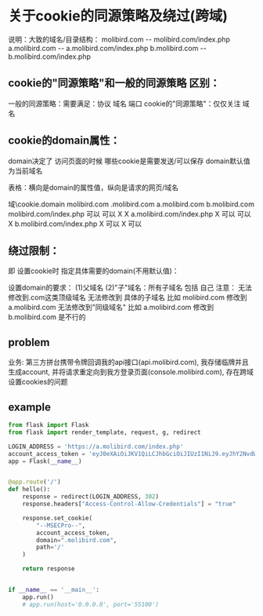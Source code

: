 # 关于cookie的同源策略及绕过(跨域)
说明：大致的域名/目录结构：
molibird.com -- molibird.com/index.php
a.molibird.com -- a.molibird.com/index.php
b.molibird.com -- b.molibird.com/index.php

## cookie的"同源策略"和一般的同源策略 区别：
一般的同源策略：需要满足：协议 域名 端口
cookie的"同源策略"：仅仅关注 域名

## cookie的domain属性：
domain决定了 访问页面的时候 哪些cookie是需要发送/可以保存
domain默认值为当前域名

表格：横向是domain的属性值，纵向是请求的网页/域名

域\cookie.domain	          molibird.com	.molibird.com	a.molibird.com	b.molibird.com
molibird.com/index.php	   可以	           可以	         X	            X
a.molibird.com/index.php	 X	            可以	         可以	           X
b.molibird.com/index.php	 X	            可以	         X	            可以

## 绕过限制：
即 设置cookie时 指定具体需要的domain(不用默认值)：

设置domain的要求：
(1)父域名
(2)"子"域名：所有子域名 包括 自己
注意：
无法修改到.com这类顶级域名
无法修改到 具体的子域名 比如 molibird.com 修改到 a.molibird.com
无法修改到"同级域名" 比如 a.molibird.com 修改到 b.molibird.com 是不行的

## problem
业务: 第三方拼台携带令牌回调我的api接口(api.molibird.com),
我存储临牌并且生成account, 并将请求重定向到我方登录页面(console.molibird.com),
存在跨域设置cookies的问题

## example

```python
from flask import Flask
from flask import render_template, request, g, redirect

LOGIN_ADDRESS = 'https://a.molibird.com/index.php'
account_access_token = 'eyJ0eXAiOiJKV1QiLCJhbGciOiJIUzI1NiJ9.eyJhY2NvdW50X2lkIjoxMDAxNiwiYWNjb3VudF9zdGF0dXMiOiJlbmFibGVkIiwicm9sZXMiOlsicm9vdCIsImFkbWluIl0sInBlcm1zIjpbXSwidXNlcl9pZCI6MTAwMDAwMiwidXNlcl9zdGF0dXMiOiJlbmFibGVkIiwiYWNjb3VudHMiOlsxMDAxNiwxMDAwMDAzLDEwMDAwMDQsMTAwMDAwNSwxMDAwMDA2LDEwMDAwMDcsMTAwMDAwOSwxMDAwMDEwLDEwMDAwMTEsMTAwMDAxNSwxMDAwMDE3LDEwMDAwMjEsMTAwMDAyNSwxMDAwMDI3LDEwMDAwNDRdLCJpc3MiOiJZZXNSMGtjZWZ0R0RTOXNGZjdmbVVhYVRkcm9sUUljRyIsImlhdCI6MTU3NTYyMTM3MiwiZXhwIjoxNTc1NzA3NzcyfQ.btAnJMEVQmZiK7alcPfeWlySLd9OfdQOgDKzypUFlzg'
app = Flask(__name__)


@app.route('/')
def hello():
    response = redirect(LOGIN_ADDRESS, 302)
    response.headers["Access-Control-Allow-Credentials"] = "true"

    response.set_cookie(
        "--MSECPro--",
        account_access_token,
        domain=".molibird.com",
        path='/'
    )

    return response


if __name__ == '__main__':
    app.run()
    # app.run(host='0.0.0.0', port='55100')
```
